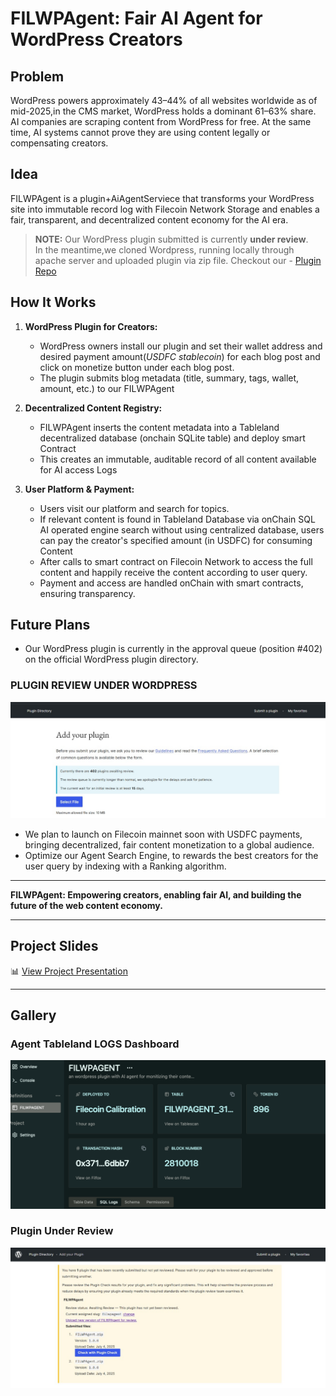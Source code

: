 # FILWPAgent: Fair AI Agent for WordPress Creators

## Problem
WordPress powers approximately 43–44% of all websites worldwide as of mid-2025,in the CMS market, WordPress holds a dominant 61–63% share. AI companies are scraping content from WordPress for free. At the same time, AI systems cannot prove they are using content legally or compensating creators.

## Idea

FILWPAgent is a plugin+AiAgentServiece that transforms your WordPress site into immutable record log with Filecoin Network Storage and enables a fair, transparent, and decentralized content economy for the AI era.



> **NOTE:** Our WordPress plugin submitted is currently **under review**.  
> In the meantime,we cloned Wordpress, running locally through apache server and uploaded plugin via zip file.
Checkout our - [Plugin Repo](https://github.com/Mano-08/content-monetizer)


## How It Works

1. **WordPress Plugin for Creators:**
   - WordPress owners install our plugin and set their wallet address and desired payment amount(*USDFC stablecoin*) for each blog post and click on monetize button under each blog post.
   - The plugin submits blog metadata (title, summary, tags, wallet, amount, etc.) to our FILWPAgent

2. **Decentralized Content Registry:**
   - FILWPAgent inserts the content metadata into a Tableland decentralized database (onchain SQLite table) and deploy smart Contract
   - This creates an immutable, auditable record of all content available for AI access Logs

3. **User Platform & Payment:**
   - Users visit our platform and search for topics.
   - If relevant content is found in Tableland Database via onChain SQL AI operated engine search without using centralized database, users can pay the creator's specified amount (in USDFC) for consuming Content
   - After calls to smart contract on Filecoin Network to access the full content and happily receive the content according to user query.
   - Payment and access are handled onChain with smart contracts, ensuring transparency.

## Future Plans
- Our WordPress plugin is currently in the approval queue (position #402) on the official WordPress plugin directory.

### PLUGIN REVIEW UNDER WORDPRESS 
![WORDPRESS PLUGIN REVIEW](./gallery/image.png)

- We plan to launch on Filecoin mainnet soon with USDFC payments, bringing decentralized, fair content monetization to a global audience.
- Optimize our Agent Search Engine, to rewards the best creators for the user query by indexing with a Ranking algorithm.

---

**FILWPAgent: Empowering creators, enabling fair AI, and building the future of the web content economy.**

---

## Project Slides
📊 [View Project Presentation](https://www.canva.com/design/DAGsR6-Rx5k/mlyC31fhzirv8Cc1rZn_4A/edit)

---

## Gallery


### Agent Tableland LOGS  Dashboard
![Tableland SQLite Dashboard](./gallery/sqlLitedashboard.png)

### Plugin Under Review
![Plugin Under Review](./gallery/pluginReview.png)
 